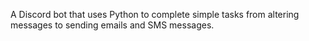 A Discord bot that uses Python to complete simple tasks from altering messages to sending emails and SMS messages.
